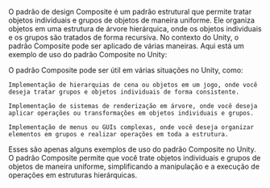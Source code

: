 O padrão de design Composite é um padrão estrutural que permite tratar objetos individuais e grupos de objetos de maneira uniforme. Ele organiza objetos em uma estrutura de árvore hierárquica, onde os objetos individuais e os grupos são tratados de forma recursiva. No contexto do Unity, o padrão Composite pode ser aplicado de várias maneiras. Aqui está um exemplo de uso do padrão Composite no Unity:

O padrão Composite pode ser útil em várias situações no Unity, como:

    Implementação de hierarquias de cena ou objetos em um jogo, onde você deseja tratar grupos e objetos individuais de forma consistente.

    Implementação de sistemas de renderização em árvore, onde você deseja aplicar operações ou transformações em objetos individuais e grupos.

    Implementação de menus ou GUIs complexas, onde você deseja organizar elementos em grupos e realizar operações em toda a estrutura.

Esses são apenas alguns exemplos de uso do padrão Composite no Unity. O padrão Composite permite que você trate objetos individuais e grupos de objetos de maneira uniforme, simplificando a manipulação e a execução de operações em estruturas hierárquicas.
